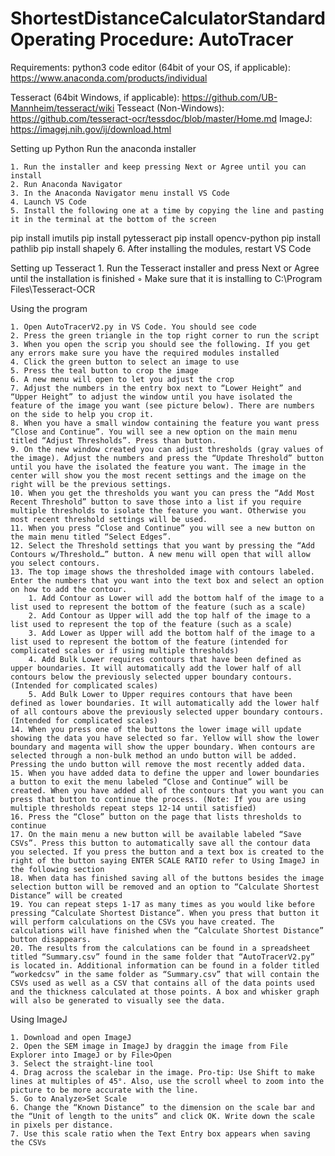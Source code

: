# ShortestDistanceCalculatorStandard Operating Procedure: AutoTracer

Requirements:
python3 code editor (64bit of your OS, if applicable): https://www.anaconda.com/products/individual 

Tesseract (64bit Windows, if applicable): https://github.com/UB-Mannheim/tesseract/wiki 
Tesseact (Non-Windows): https://github.com/tesseract-ocr/tessdoc/blob/master/Home.md 
ImageJ: https://imagej.nih.gov/ij/download.html 

Setting up Python
Run the anaconda installer

    1. Run the installer and keep pressing Next or Agree until you can install
    2. Run Anaconda Navigator
    3. In the Anaconda Navigator menu install VS Code
    4. Launch VS Code
    5. Install the following one at a time by copying the line and pasting it in the terminal at the bottom of the screen
pip install imutils
pip install pytesseract
pip install opencv-python
pip install pathlib
pip install shapely
    6. After installing the modules, restart VS Code

Setting up Tesseract
    1. Run the Tesseract installer and press Next or Agree until the installation is finished
        ◦ Make sure that it is installing to C:\Program Files\Tesseract-OCR

Using the program

    1. Open AutoTracerV2.py in VS Code. You should see code
    2. Press the green triangle in the top right corner to run the script
    3. When you open the scrip you should see the following. If you get any errors make sure you have the required modules installed
    4. Click the green button to select an image to use
    5. Press the teal button to crop the image
    6. A new menu will open to let you adjust the crop
    7. Adjust the numbers in the entry box next to “Lower Height” and “Upper Height” to adjust the window until you have isolated the feature of the image you want (see picture below). There are numbers on the side to help you crop it.
    8. When you have a small window containing the feature you want press “Close and Continue”. You will see a new option on the main menu titled “Adjust Thresholds”. Press than button.
    9. On the new window created you can adjust thresholds (gray values of the image). Adjust the numbers and press the “Update Threshold” button until you have the isolated the feature you want. The image in the center will show you the most recent settings and the image on the right will be the previous settings. 
    10. When you get the thresholds you want you can press the “Add Most Recent Threshold” button to save those into a list if you require multiple thresholds to isolate the feature you want. Otherwise you most recent threshold settings will be used.
    11. When you press “Close and Continue” you will see a new button on the main menu titled “Select Edges”. 
    12. Select the Threshold settings that you want by pressing the “Add Contours w/Threshold…” button. A new menu will open that will allow you select contours.
    13. The top image shows the thresholded image with contours labeled. Enter the numbers that you want into the text box and select an option on how to add the contour. 
        1. Add Contour as Lower will add the bottom half of the image to a list used to represent the bottom of the feature (such as a scale)
        2. Add Contour as Upper will add the top half of the image to a list used to represent the top of the feature (such as a scale)
        3. Add Lower as Upper will add the bottom half of the image to a list used to represent the bottom of the feature (intended for complicated scales or if using multiple thresholds)
        4. Add Bulk Lower requires contours that have been defined as upper boundaries. It will automatically add the lower half of all contours below the previously selected upper boundary contours. (Intended for complicated scales)
        5. Add Bulk Lower to Upper requires contours that have been defined as lower boundaries. It will automatically add the lower half of all contours above the previously selected upper boundary contours. (Intended for complicated scales)
    14. When you press one of the buttons the lower image will update showing the data you have selected so far. Yellow will show the lower boundary and magenta will show the upper boundary. When contours are selected through a non-bulk method an undo button will be added. Pressing the undo button will remove the most recently added data.
    15. When you have added data to define the upper and lower boundaries a button to exit the menu labeled “Close and Continue” will be created. When you have added all of the contours that you want you can press that button to continue the process. (Note: If you are using multiple thresholds repeat steps 12-14 until satisfied)
    16. Press the “Close” button on the page that lists thresholds to continue
    17. On the main menu a new button will be available labeled “Save CSVs”. Press this button to automatically save all the contour data you selected. If you press the button and a text box is created to the right of the button saying ENTER SCALE RATIO refer to Using ImageJ in the following section 
    18. When data has finished saving all of the buttons besides the image selection button will be removed and an option to “Calculate Shortest Distance” will be created
    19. You can repeat steps 1-17 as many times as you would like before pressing “Calculate Shortest Distance”. When you press that button it will perform calculations on the CSVs you have created. The calculations will have finished when the “Calculate Shortest Distance” button disappears. 
    20. The results from the calculations can be found in a spreadsheet titled “Summary.csv” found in the same folder that “AutoTracerV2.py” is located in. Additional information can be found in a folder titled “workedcsv” in the same folder as “Summary.csv” that will contain the CSVs used as well as a CSV that contains all of the data points used and the thickness calculated at those points. A box and whisker graph will also be generated to visually see the data.

Using ImageJ

    1. Download and open ImageJ
    2. Open the SEM image in ImageJ by draggin the image from File Explorer into ImageJ or by File>Open
    3. Select the straight-line tool
    4. Drag across the scalebar in the image. Pro-tip: Use Shift to make lines at multiples of 45°. Also, use the scroll wheel to zoom into the picture to be more accurate with the line.
    5. Go to Analyze>Set Scale
    6. Change the “Known Distance” to the dimension on the scale bar and the “Unit of length to the units” and click OK. Write down the scale in pixels per distance.
    7. Use this scale ratio when the Text Entry box appears when saving the CSVs
